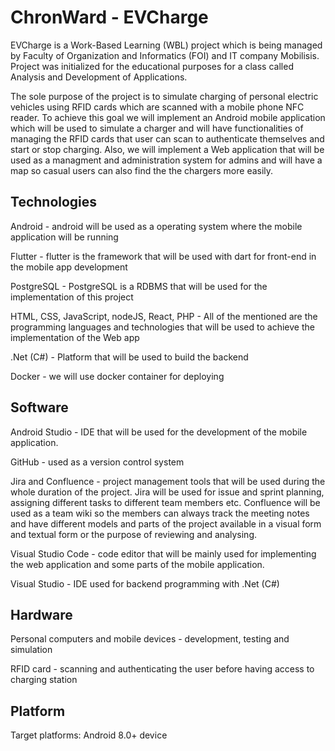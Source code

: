 # ChronWard - EVCharge
EVCharge is a Work-Based Learning (WBL) project which is being managed by Faculty of Organization and Informatics (FOI) and IT company Mobilisis. Project was initialized for the educational purposes for a class called Analysis and Development of Applications.  

The sole purpose of the project is to simulate charging of personal electric vehicles using RFID cards which are scanned with a mobile phone NFC reader. To achieve this goal we will implement an Android mobile application which will be used to simulate a charger and will have functionalities of managing the RFID cards that user can scan to authenticate themselves and start or stop charging. Also, we will implement a Web application that will be used as a managment and administration system for admins and will have a map so casual users can also find the the chargers more easily.

## Technologies

Android - android will be used as a operating system where the mobile application will be running

Flutter - flutter is the framework that will be used with dart for front-end in the mobile app development

PostgreSQL - PostgreSQL is a RDBMS that will be used for the implementation of this project

HTML, CSS, JavaScript, nodeJS, React, PHP - All of the mentioned are the programming languages and technologies that will be used to achieve the implementation of the Web app

.Net (C#) - Platform that will be used to build the backend

Docker - we will use docker container for deploying

## Software

Android Studio - IDE that will be used for the development of the mobile application. 

GitHub - used as a version control system

Jira and Confluence - project management tools that will be used during the whole duration of the project. Jira will be used for issue and sprint planning, assigning different tasks to different team members etc. Confluence will be used as a team wiki so the members can always track the meeting notes and have different models and parts of the project available in a visual form and textual form or the purpose of reviewing and analysing. 

Visual Studio Code - code editor that will be mainly used for implementing the web application and some parts of the mobile application.

Visual Studio - IDE used for backend programming with .Net (C#)

## Hardware
Personal computers and mobile devices - development, testing and simulation

RFID card - scanning and authenticating the user before having access to charging station

## Platform
Target platforms: Android 8.0+ device
